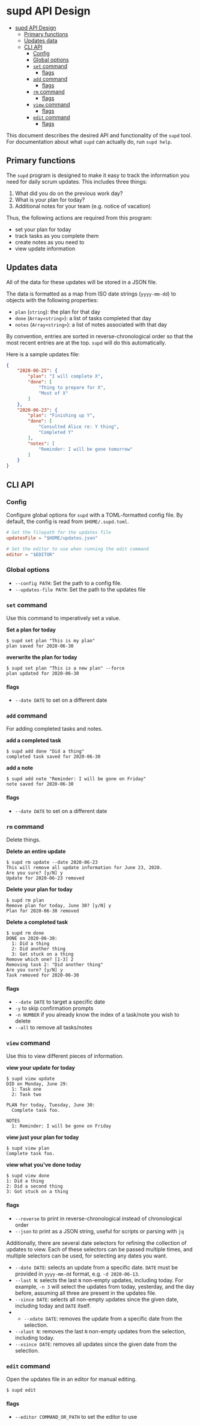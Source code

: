 # supd API Design

- [supd API Design](#supd-api-design)
  - [Primary functions](#primary-functions)
  - [Updates data](#updates-data)
  - [CLI API](#cli-api)
    - [Config](#config)
    - [Global options](#global-options)
    - [`set` command](#set-command)
      - [flags](#flags)
    - [`add` command](#add-command)
      - [flags](#flags-1)
    - [`rm` command](#rm-command)
      - [flags](#flags-2)
    - [`view` command](#view-command)
      - [flags](#flags-3)
    - [`edit` command](#edit-command)
      - [flags](#flags-4)

This document describes the desired API and functionality of the `supd` tool. For documentation about what `supd` can actually do, run `supd help`.

## Primary functions

The `supd` program is designed to make it easy to track the information you need for daily scrum updates. This includes three things:

1. What did you do on the previous work day?
2. What is your plan for today?
3. Additional notes for your team (e.g. notice of vacation)

Thus, the following actions are required from this program:

- set your plan for today
- track tasks as you complete them
- create notes as you need to
- view update information

## Updates data

All of the data for these updates will be stored in a JSON file.

The data is formatted as a map from ISO date strings (`yyyy-mm-dd`) to objects with the following properties:

- `plan` (`string`): the plan for that day
- `done` (`Array<string>`): a list of tasks completed that day
- `notes` (`Array<string>`): a list of notes associated with that day

By convention, entries are sorted in reverse-chronological order so that the most recent entries are at the top. `supd` will do this automatically.

Here is a sample updates file:

```json
{
    "2020-06-25": {
        "plan": "I will complete X",
        "done": [
            "Thing to prepare for X",
            "Most of X"
        ]
    },
    "2020-06-23": {
        "plan": "Finishing up Y",
        "done": [
            "Consulted Alice re: Y thing",
            "Completed Y"
        ],
        "notes": [
            "Reminder: I will be gone tomorrow"
        ]
    }
}
```

## CLI API

### Config

Configure global options for `supd` with a TOML-formatted config file. By default, the config is read from `$HOME/.supd.toml`.

```toml
# Set the filepath for the updates file
updatesFile = "$HOME/updates.json"

# Set the editor to use when running the edit command
editor = "$EDITOR"
```

### Global options

- `--config PATH`: Set the path to a config file.
- `--updates-file PATH`: Set the path to the updates file

### `set` command

Use this command to imperatively set a value.

**Set a plan for today**

```
$ supd set plan "This is my plan"
plan saved for 2020-06-30
```

**overwrite the plan for today**

```
$ supd set plan "This is a new plan" --force
plan updated for 2020-06-30
```

#### flags

- `--date DATE` to set on a different date

### `add` command

For adding completed tasks and notes.

**add a completed task**

```
$ supd add done "Did a thing"
completed task saved for 2020-06-30
```

**add a note**

```
$ supd add note "Reminder: I will be gone on Friday"
note saved for 2020-06-30
```

#### flags

- `--date DATE` to set on a different date

### `rm` command

Delete things.

**Delete an entire update**

```
$ supd rm update --date 2020-06-23
This will remove all update information for June 23, 2020.
Are you sure? [y/N] y
Update for 2020-06-23 removed
```

**Delete your plan for today**

```
$ supd rm plan
Remove plan for today, June 30? [y/N] y
Plan for 2020-06-30 removed
```

**Delete a completed task**

```
$ supd rm done
DONE on 2020-06-30:
  1: Did a thing
  2: Did another thing
  3: Got stuck on a thing
Remove which one? [1-3] 2
Removing task 2: "Did another thing"
Are you sure? [y/N] y
Task removed for 2020-06-30
```

#### flags

- `--date DATE` to target a specific date
- `-y` to skip confirmation prompts
- `-n NUMBER` if you already know the index of a task/note you wish to delete
- `--all` to remove all tasks/notes

### `view` command

Use this to view different pieces of information.

**view your update for today**

```
$ supd view update
DID on Monday, June 29:
  1: Task one
  2: Task two

PLAN for today, Tuesday, June 30:
  Complete task foo.

NOTES
  1: Reminder: I will be gone on Friday
```

**view just your plan for today**

```
$ supd view plan
Complete task foo.
```

**view what you've done today**

```
$ supd view done
1: Did a thing
2: Did a second thing
3: Got stuck on a thing
```

#### flags

- `--reverse` to print in reverse-chronological instead of chronological order
- `--json` to print as a JSON string, useful for scripts or parsing with `jq`

Additionally, there are several date selectors for refining the collection of updates to view. Each of these selectors can be passed multiple times, and multiple selectors can be used, for selecting any dates you want.

- `--date DATE`: selects an update from a specific date. `DATE` must be provided in `yyyy-mm-dd` format, e.g. `-d 2020-06-13`.
- `--last N`: selects the last `N` non-empty updates, including today. For example, `-n 3` will select the updates from today, yesterday, and the day before, assuming all three are present in the updates file.
- `--since DATE`: selects all non-empty updates since the given date, including today and `DATE` itself.
- - `--xdate DATE`: removes the update from a specific date from the selection.
- `--xlast N`: removes the last `N` non-empty updates from the selection, including today.
- `--xsince DATE`: removes all updates since the given date from the selection.


### `edit` command

Open the updates file in an editor for manual editing.

```
$ supd edit
```

#### flags

- `--editor COMMAND_OR_PATH` to set the editor to use
